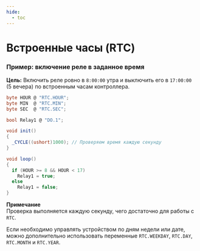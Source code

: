 ```yaml
---
hide:
  - toc
---
```

# Встроенные часы (RTC)

### Пример: включение реле в заданное время

**Цель:** 
Включить реле ровно в `8:00:00` утра и выключить его в `17:00:00` (5 вечера) по встроенным часам контроллера.

```cs
byte HOUR @ "RTC.HOUR";
byte MIN  @ "RTC.MIN";
byte SEC  @ "RTC.SEC";

bool Relay1 @ "DO.1";

void init()
{
  _CYCLE((ushort)1000); // Проверяем время каждую секунду
}

void loop()
{
  if (HOUR >= 8 && HOUR < 17)
    Relay1 = true;
  else
    Relay1 = false;
}
```

**Примечание**  
Проверка выполняется каждую секунду, чего достаточно для работы с `RTC`.

Если необходимо управлять устройством по дням недели или дате, можно дополнительно использовать переменные `RTC.WEEKDAY`, `RTC.DAY`, `RTC.MONTH` и `RTC.YEAR`.